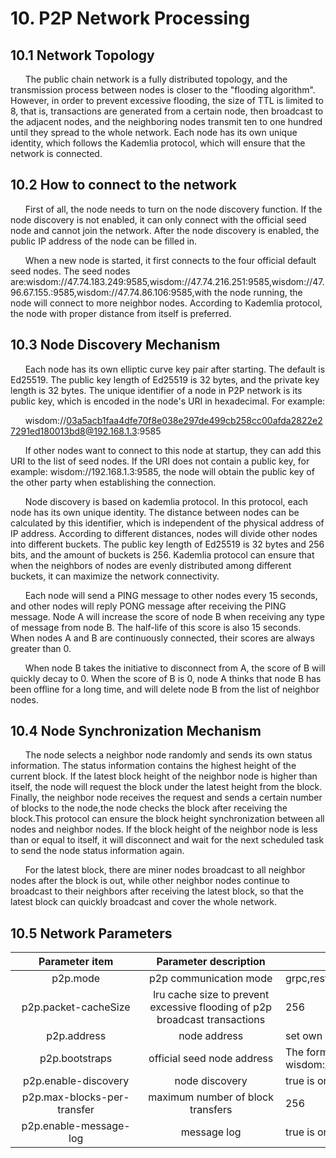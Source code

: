 # 10. P2P Network Processing
## 10.1 Network Topology
&#160;&#160;&#160;&#160;&#160;&#160;The public chain network is a fully distributed topology, and the transmission process between nodes is closer to the "flooding algorithm". However, in order to prevent excessive flooding, the size of TTL is limited to 8, that is, transactions are generated from a certain node, then broadcast to the adjacent nodes, and the neighboring nodes transmit ten to one hundred until they spread to the whole network. Each node has its own unique identity, which follows the Kademlia protocol, which will ensure that the network is connected.

## 10.2 How to connect to the network
&#160;&#160;&#160;&#160;&#160;&#160;First of all, the node needs to turn on the node discovery function. If the node discovery is not enabled, it can only connect with the official seed node and cannot join the network. After the node discovery is enabled, the public IP address of the node can be filled in.

&#160;&#160;&#160;&#160;&#160;&#160;When a new node is started, it first connects to the four official default seed nodes. The seed nodes are:wisdom://47.74.183.249:9585,wisdom://47.74.216.251:9585,wisdom://47.96.67.155.:9585,wisdom://47.74.86.106:9585,with the node running, the node will connect to more neighbor nodes. According to Kademlia protocol, the node with proper distance from itself is preferred.

## 10.3 Node Discovery Mechanism
&#160;&#160;&#160;&#160;&#160;&#160;Each node has its own elliptic curve key pair after starting. The default is Ed25519. The public key length of Ed25519 is 32 bytes, and the private key length is 32 bytes. The unique identifier of a node in P2P network is its public key, which is encoded in the node's URI in hexadecimal. For example:

 &#160;&#160;&#160;&#160;&#160;&#160;wisdom://03a5acb1faa4dfe70f8e038e297de499cb258cc00afda2822e27291ed180013bd8@192.168.1.3:9585

&#160;&#160;&#160;&#160;&#160;&#160;If other nodes want to connect to this node at startup, they can add this URI to the list of seed nodes. If the URI does not contain a public key, for example: wisdom://192.168.1.3:9585, the node will obtain the public key of the other party when establishing the connection.

&#160;&#160;&#160;&#160;&#160;&#160;Node discovery is based on kademlia protocol. In this protocol, each node has its own unique identity. The distance between nodes can be calculated by this identifier, which is independent of the physical address of IP address. According to different distances, nodes will divide other nodes into different buckets. The public key length of Ed25519 is 32 bytes and 256 bits, and the amount of buckets is 256. Kademlia protocol can ensure that when the neighbors of nodes are evenly distributed among different buckets, it can maximize the network connectivity.

&#160;&#160;&#160;&#160;&#160;&#160;Each node will send a PING message to other nodes every 15 seconds, and other nodes will reply PONG message after receiving the PING message. Node A will increase the score of node B when receiving any type of message from node B. The half-life of this score is also 15 seconds. When nodes A and B are continuously connected, their scores are always greater than 0.

&#160;&#160;&#160;&#160;&#160;&#160;When node B takes the initiative to disconnect from A, the score of B will quickly decay to 0. When the score of B is 0, node A thinks that node B has been offline for a long time, and will delete node B from the list of neighbor nodes.
## 10.4 Node Synchronization Mechanism
&#160;&#160;&#160;&#160;&#160;&#160;The node selects a neighbor node randomly and sends its own status information. The status information contains the highest height of the current block. If the latest block height of the neighbor node is higher than itself, the node will request the block under the latest height from the block. Finally, the neighbor node receives the request and sends a certain number of blocks to the node,the node checks the block after receiving the block.This protocol can ensure the block height synchronization between all nodes and neighbor nodes. If the block height of the neighbor node is less than or equal to itself, it will disconnect and wait for the next scheduled task to send the node status information again.

&#160;&#160;&#160;&#160;&#160;&#160;For the latest block, there are miner nodes broadcast to all neighbor nodes after the block is out, while other neighbor nodes continue to broadcast to their neighbors after receiving the latest block, so that the latest block can quickly broadcast and cover the whole network.
## 10.5 Network Parameters

|Parameter item|  <div style="width:155pt">Parameter description</div> |Effect
|:----:|:----:|---
|<div style="width:145pt">p2p.mode</div> | p2p communication mode|grpc,rest disabled
|p2p.packet-cacheSize| lru cache size to prevent excessive flooding of p2p broadcast transactions|256
|p2p.address|node address|set own node address The format is wisdom://ip address: port
|p2p.bootstraps|official seed node address|The format is consistent with the node address, separated by commas. The default is wisdom://47.74.183.249:9585,wisdom://47.74.216.251:9585,wisdom://47.96.67.155:9585,wisdom://47.74.86.106:9585
|p2p.enable-discovery|node discovery|true is on (default), false is off
|p2p.max-blocks-per-transfer|maximum number of block transfers|256
|p2p.enable-message-log|message log|true is on, false is off (default)
